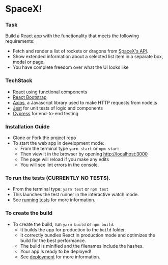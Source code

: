 # SpaceX!

### Task
Build a React app with the functionality that meets the following requirements:
* Fetch and render a list of rockets or dragons from [SpaceX's API](https://docs.spacexdata.com/).
* Show extended information about a selected list item in a separate box, modal or page.
* You have complete freedom over what the UI looks like

### TechStack 
- [React](https://github.com/facebook/create-react-app) using functional components
- [React Bootstrap](https://react-bootstrap.github.io/getting-started/introduction/)
- [Axios](https://github.com/axios/axios), a Javascript library used to make HTTP requests from node.js
- [Jest](https://jestjs.io) for unit tests of logic and components
- [Cypress](https://www.cypress.io) for end-to-end testing

### Installation Guide 
- Clone or Fork the project repo
- To start the web app in development mode: 
  - From the terminal type `yarn start` or `npm start`
  - Then view it in the browser by opening [http://localhost:3000](http://localhost:3000)
  - The page will reload if you make any edits
  - You will see lint errors in the console. <br />
  
### To run the tests (CURRENTLY NO TESTS).
  - From the terminal type: `yarn test` or `npm test`
  - This launches the test runner in the interactive watch mode. 
  - See [running tests](https://facebook.github.io/create-react-app/docs/running-tests) for more information. <br />

### To create the build
- To create the build, run `yarn build` or `npm build`. 
  - It builds the app for production to the `build` folder. 
  - It correctly bundles React in production mode and optimizes the build for the best performance.
  - The build is minified and the filenames include the hashes.
  - Your app is ready to be deployed!
  - See [deployment](https://facebook.github.io/create-react-app/docs/deployment) for more information. <br />
